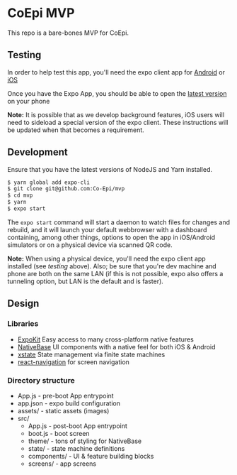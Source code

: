 # CoEpi MVP

This repo is a bare-bones MVP for CoEpi. 

## Testing

In order to help test this app, you'll need the expo client app for [Android](https://play.google.com/store/apps/details?id=host.exp.exponent&referrer=www) or [iOS](https://itunes.apple.com/app/apple-store/id982107779)

Once you have the Expo App, you should be able to open the [latest version](https://expo.io/@rynomad/coepi-mvp) on your phone

**Note:** It is possible that as we develop background features, iOS users will need to sideload a special version of the expo client. These instructions will be updated when that becomes a requirement.

## Development

Ensure that you have the latest versions of NodeJS and Yarn installed.

```bash
$ yarn global add expo-cli
$ git clone git@github.com:Co-Epi/mvp
$ cd mvp
$ yarn
$ expo start
```

The `expo start` command will start a daemon to watch files for changes and rebuild, and it will launch your default webbrowser with a dashboard containing, among other things, options to open the app in iOS/Android simulators or on a physical device via scanned QR code. 

**Note:** When using a physical device, you'll need the expo client app installed (see *testing* above). Also; be sure that you're dev machine and phone are both on the same LAN (if this is not possible, expo also offers a tunneling option, but LAN is the default and is faster).

## Design
### Libraries
- [ExpoKit](https://docs.expo.io/versions/latest/) Easy access to many cross-platform native features
- [NativeBase](https://nativebase.io) UI components with a native feel for both iOS & Android
- [xstate](https://xstate.js.org/docs/) State management via finite state machines
- [react-navigation](https://reactnavigation.org/) for screen navigation

### Directory structure
- App.js - pre-boot App entrypoint
- app.json - expo build configuration
- assets/ - static assets (images)
- src/ 
    - App.js - post-boot App entrypoint
    - boot.js - boot screen
    - theme/ - tons of styling for NativeBase
    - state/ - state machine definitions
    - components/ - UI & feature building blocks 
    - screens/ - app screens




